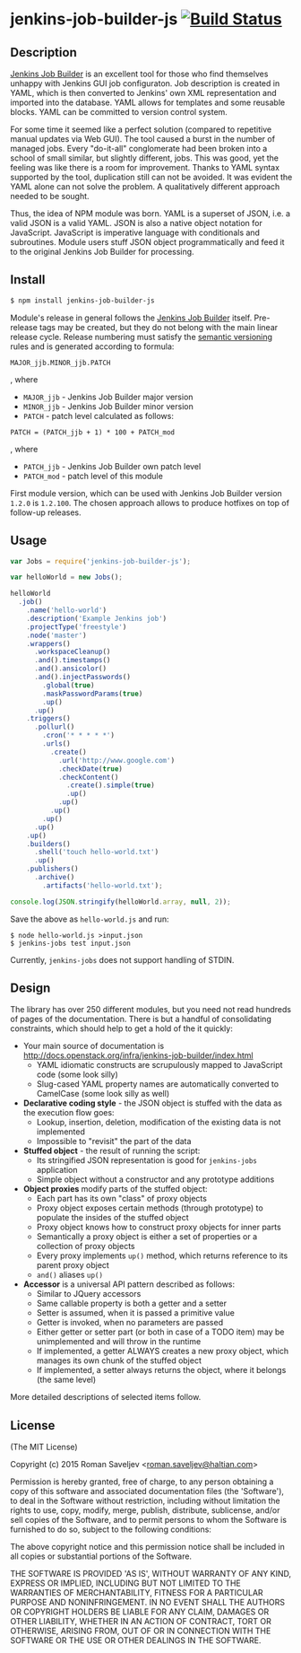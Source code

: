 # jenkins-job-builder-js [![Build Status](https://travis-ci.org/RomanSaveljev/jenkins-job-builder-js.svg)](http://travis-ci.org/RomanSaveljev/jenkins-job-builder-js)

## Description

[Jenkins Job Builder](http://docs.openstack.org/infra/jenkins-job-builder/) is an excellent tool for those who find themselves unhappy with Jenkins GUI job configuraton. Job description is created in YAML, which is then converted to Jenkins' own XML representation and imported into the database. YAML allows for templates and some reusable blocks. YAML can be committed to version control system.

For some time it seemed like a perfect solution (compared to repetitive manual updates via Web GUI). The tool caused a burst in the number of managed jobs. Every "do-it-all" conglomerate had been broken into a school of small similar, but slightly different, jobs. This was good, yet the feeling was like there is a room for improvement. Thanks to YAML syntax supported by the tool, duplication still can not be avoided. It was evident the YAML alone can not solve the problem. A
qualitatively different approach needed to be sought.

Thus, the idea of NPM module was born. YAML is a superset of JSON, i.e. a valid JSON is a valid YAML. JSON is also a native object notation for JavaScript. JavaScript is imperative language with conditionals and subroutines. Module users stuff JSON object programmatically and feed it to the original Jenkins Job Builder for processing.

## Install

```bash
$ npm install jenkins-job-builder-js
```

Module's release in general follows the [Jenkins Job Builder](https://pypi.python.org/pypi/jenkins-job-builder) itself. Pre-release tags may be created, but they do not belong with the main linear release cycle. Release numbering must satisfy the [semantic versioning](http://semver.org/) rules and is generated according to formula:

```
MAJOR_jjb.MINOR_jjb.PATCH
```

, where

* `MAJOR_jjb` - Jenkins Job Builder major version
* `MINOR_jjb` - Jenkins Job Builder minor version
* `PATCH` - patch level calculated as follows:

```
PATCH = (PATCH_jjb + 1) * 100 + PATCH_mod
```

, where

* `PATCH_jjb` - Jenkins Job Builder own patch level
* `PATCH_mod` - patch level of this module

First module version, which can be used with Jenkins Job Builder version `1.2.0` is `1.2.100`. The chosen approach allows to produce hotfixes on top of follow-up releases.

## Usage

```js
var Jobs = require('jenkins-job-builder-js');

var helloWorld = new Jobs();

helloWorld
  .job()
    .name('hello-world')
    .description('Example Jenkins job')
    .projectType('freestyle')
    .node('master')
    .wrappers()
      .workspaceCleanup()
      .and().timestamps()
      .and().ansicolor()
      .and().injectPasswords()
        .global(true)
        .maskPasswordParams(true)
        .up()
      .up()
    .triggers()
      .pollurl()
        .cron('* * * * *')
        .urls()
          .create()
            .url('http://www.google.com')
            .checkDate(true)
            .checkContent()
              .create().simple(true)
              .up()
            .up()
          .up()
        .up()
      .up()
    .up()
    .builders()
      .shell('touch hello-world.txt')
      .up()
    .publishers()
      .archive()
        .artifacts('hello-world.txt');

console.log(JSON.stringify(helloWorld.array, null, 2));
```

Save the above as `hello-world.js` and run:

```shell
$ node hello-world.js >input.json
$ jenkins-jobs test input.json
```

Currently, `jenkins-jobs` does not support handling of STDIN.

## Design

The library has over 250 different modules, but you need not read hundreds of pages of the documentation.
There is but a handful of consolidating constraints, which should help to get a hold of the it quickly:

* Your main source of documentation is http://docs.openstack.org/infra/jenkins-job-builder/index.html
    * YAML idiomatic constructs are scrupulously mapped to JavaScript code (some look silly)
    * Slug-cased YAML property names are automatically converted to CamelCase (some look silly as well)
* **Declarative coding style** - the JSON object is stuffed with the data as the execution flow goes:
    * Lookup, insertion, deletion, modification of the existing data is not implemented
    * Impossible to "revisit" the part of the data
* **Stuffed object** - the result of running the script:
    * Its stringified JSON representation is good for `jenkins-jobs` application
    * Simple object without a constructor and any prototype additions
* **Object proxies** modify parts of the stuffed object:
    * Each part has its own "class" of proxy objects
    * Proxy object exposes certain methods (through prototype) to populate the insides of the stuffed object
    * Proxy object knows how to construct proxy objects for inner parts
    * Semantically a proxy object is either a set of properties or a collection of proxy objects
    * Every proxy implements `up()` method, which returns reference to its parent proxy object
    * `and()` aliases `up()`
* **Accessor** is a universal API pattern described as follows:
    * Similar to JQuery accessors
    * Same callable property is both a getter and a setter
    * Setter is assumed, when it is passed a primitive value
    * Getter is invoked, when no parameters are passed
    * Either getter or setter part (or both in case of a TODO item) may be unimplemented and will throw in the runtime
    * If implemented, a getter ALWAYS creates a new proxy object, which manages its own chunk of the stuffed object
    * If implemented, a setter always returns the object, where it belongs (the same level)

More detailed descriptions of selected items follow.

## License 

(The MIT License)

Copyright (c) 2015 Roman Saveljev &lt;roman.saveljev@haltian.com&gt;

Permission is hereby granted, free of charge, to any person obtaining
a copy of this software and associated documentation files (the
'Software'), to deal in the Software without restriction, including
without limitation the rights to use, copy, modify, merge, publish,
distribute, sublicense, and/or sell copies of the Software, and to
permit persons to whom the Software is furnished to do so, subject to
the following conditions:

The above copyright notice and this permission notice shall be
included in all copies or substantial portions of the Software.

THE SOFTWARE IS PROVIDED 'AS IS', WITHOUT WARRANTY OF ANY KIND,
EXPRESS OR IMPLIED, INCLUDING BUT NOT LIMITED TO THE WARRANTIES OF
MERCHANTABILITY, FITNESS FOR A PARTICULAR PURPOSE AND NONINFRINGEMENT.
IN NO EVENT SHALL THE AUTHORS OR COPYRIGHT HOLDERS BE LIABLE FOR ANY
CLAIM, DAMAGES OR OTHER LIABILITY, WHETHER IN AN ACTION OF CONTRACT,
TORT OR OTHERWISE, ARISING FROM, OUT OF OR IN CONNECTION WITH THE
SOFTWARE OR THE USE OR OTHER DEALINGS IN THE SOFTWARE.
